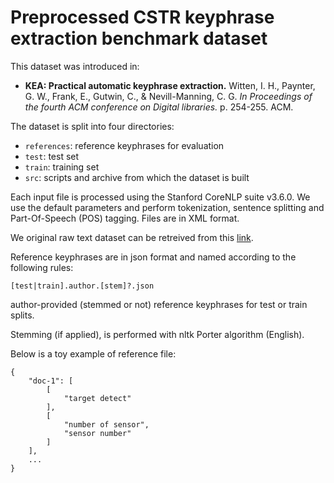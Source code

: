 # Preprocessed CSTR keyphrase extraction benchmark dataset

This dataset was introduced in:

 - **KEA: Practical automatic keyphrase extraction.**
   Witten, I. H., Paynter, G. W., Frank, E., Gutwin, C., & Nevill-Manning, C. G.
   *In Proceedings of the fourth ACM conference on Digital libraries.*
   p. 254-255. ACM.

The dataset is split into four directories:

  * `references`: reference keyphrases for evaluation
  * `test`: test set
  * `train`: training set
  * `src`: scripts and archive from which the dataset is built

Each input file is processed using the Stanford CoreNLP suite v3.6.0.
We use the default parameters and perform tokenization, sentence splitting and
Part-Of-Speech (POS) tagging. Files are in XML format.

We original raw text dataset can be retreived from this [link](witten-1999).

Reference keyphrases are in json format and named according to the following
rules:

    [test|train].author.[stem]?.json

author-provided (stemmed or not) reference keyphrases for test or train splits.

Stemming (if applied), is performed with nltk Porter algorithm (English).

Below is a toy example of reference file:

    {
        "doc-1": [
            [
                "target detect"
            ],
            [
                "number of sensor",
                "sensor number"
            ]
        ],
        ...
    }

[witten-1999]: http://www.cs.waikato.ac.nz/~eibe/kea_data/CSTR.tar.gz